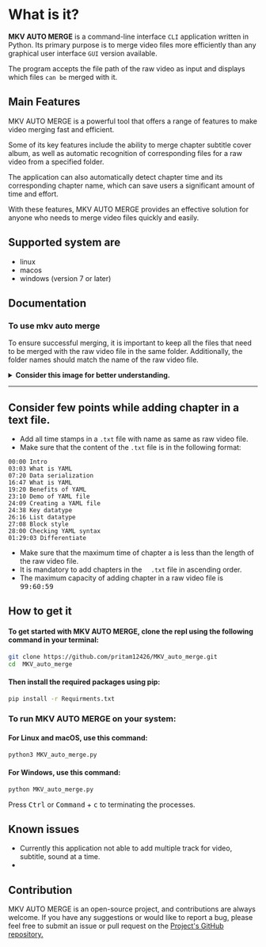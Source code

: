 # What is it?

**MKV AUTO MERGE** is a command-line interface `CLI` application written in Python. Its primary purpose is to merge video files more efficiently than any graphical user interface ``GUI`` version available. 

The program accepts the file path of the raw video as input and displays which files `can be` merged with it.

## Main Features
MKV AUTO MERGE is a powerful tool that offers a range of features to make video merging fast and efficient. 

Some of its key features include the ability to merge chapter subtitle cover album, as well as automatic recognition of corresponding files for a raw video from a specified folder. 

The application can also automatically detect chapter time and its corresponding chapter name, which can save users a significant amount of time and effort.

With these features, MKV AUTO MERGE provides an effective solution for anyone who needs to merge video files quickly and easily.

## Supported system are
* linux
* macos
* windows (version 7 or later)

## Documentation

### To use mkv auto merge

To ensure successful merging, it is important to keep all the files that need to be merged with the raw video file in the same folder. Additionally, the folder names should match the name of the raw video file.

<details>
  <summary><b>Consider this image for better understanding. </b></summary>
<blockquote><a href="https://github.com/pritam12426/MKV_auto_merge"><img src="https://user-images.githubusercontent.com/84720825/235667397-d77f4e54-6f55-4a4c-b36f-64ed1ccdf531.png"/></a> <p><b>The image shows a folder named "example" that contains four files. The folder has been used as an example to illustrate the importance of keeping all the files that need to be merged in the same folder.By doing this, the user can ensure that all relevant files are in one place and can be accessed easily during the merging process.This approach can help to save time and reduce the risk of errors, particularly when dealing with larger video files or multiple files that need to be merged together.By following this best practice, users can ensure that their merging process is as smooth and efficient as possible.</b></p></blockquote>
</details>

---
## Consider few points while adding chapter in a text file.

* Add all time stamps in a `.txt` file with name as same as raw video file.
* Make sure that the content of the `.txt` file is in the following format:

```
00:00 Intro
03:03 What is YAML
07:20 Data serialization
16:47 What is YAML
19:20 Benefits of YAML
23:10 Demo of YAML file
24:09 Creating a YAML file
24:38 Key datatype
26:16 List datatype
27:08 Block style
28:00 Checking YAML syntax
01:29:03 Differentiate 
```

- Make sure that the maximum time of chapter a is less than the length of the raw video file.
- It is mandatory to add chapters in the `	.txt` file in ascending order.
- The maximum capacity of adding chapter in a raw video file is <kbd>99:60:59</kbd>

## How to get it

#### To get started with MKV AUTO MERGE, clone the repl using the following command in your terminal:

```sh
git clone https://github.com/pritam12426/MKV_auto_merge.git
cd  MKV_auto_merge
```

#### Then install the required packages using pip:

```sh
pip install -r Requirments.txt
```

### To run MKV AUTO MERGE on your system:

#### For Linux and macOS, use this command:

```sh
python3 MKV_auto_merge.py
```
#### For Windows, use this command:

```sh
python MKV_auto_merge.py
```

Press <kbd>Ctrl</kbd> or <kbd>Command</kbd> + <kbd>c</kbd> to terminating the processes.

## Known issues

* Currently this application not able to add multiple track for video, subtitle, sound at a time.
*  

## Contribution

MKV AUTO MERGE is an open-source project, and contributions are always welcome. If you have any suggestions or would like to report a bug, please feel free to submit an issue or pull request on the [Project's GitHub repository.](https://github.com/pritam12426/MKV_auto_merge/issues)


